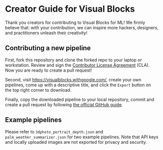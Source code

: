 # Creator Guide for Visual Blocks

Thank you creators for contributing to Visual Blocks for ML! We firmly believe
that: with your contribution, we can inspire more hackers, designers, and
practitioners unleash their creativity!

## Contributing a new pipeline

First, fork this repository and clone the forked repo to your laptop or
workstation. Review and sign the
[Contributor License Agreement](https://cla.developers.google.com/about) (CLA).
Now you are ready to create a pull request!

Second, visit https://visualblocks.withgoogle.com/, create your own pipelines,
come up with a descriptive title, and click the `Export` button on the top right
corner to download.

Finally, copy the downloaded pipeline to your local repository, commit and
create a pull request by following
[the official GitHub guide](https://docs.github.com/en/pull-requests/collaborating-with-pull-requests/proposing-changes-to-your-work-with-pull-requests/creating-a-pull-request).

## Example pipelines

Please refer to `3dphoto_portrait_depth.json` and `palm_weather_summarizer.json`
for two example pipelines. Note that API keys and locally uploaded images are
not exported for privacy and security.
